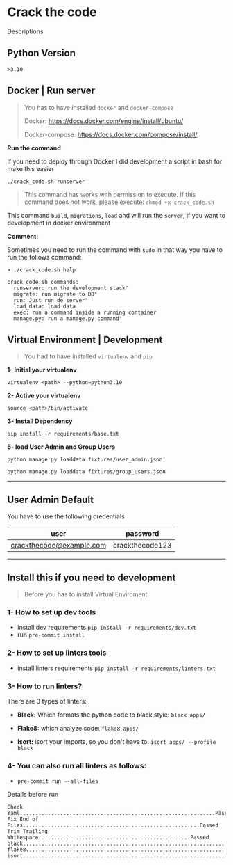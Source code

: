 # Crack the code

Descriptions
## Python Version
`>3.10`

## Docker | Run server
> You has to have installed  `docker` and `docker-compose`
>
> Docker: https://docs.docker.com/engine/install/ubuntu/
>
> Docker-compose: https://docs.docker.com/compose/install/

**Run the command**

If you need to deploy through Docker I did development a script in bash for make this easier

`./crack_code.sh runserver`

> This command has works with permission to execute.  If this command does not work, please execute: `chmod +x crack_code.sh`

This command `build`, `migrations`, `load` and will run the `server`, if you want to development
in docker environment


**Comment:**

Sometimes you need to run the command with `sudo` in that way you have to run the follows command:

```
> ./crack_code.sh help

crack_code.sh commands:
  runserver: run the development stack"
  migrate: run migrate to DB"
  run: Just run de server"
  load_data: load data
  exec: run a command inside a running container
  manage.py: run a manage.py command"
```


## Virtual Environment | Development
> You had to have installed `virtualenv` and `pip`

**1- Initial your virtualenv**

`virtualenv <path> --python=python3.10`

**2- Active your virtualenv**

`source <path>/bin/activate`

**3- Install Dependency**

`pip install -r requirements/base.txt`


**5- load User Admin and Group Users**

`python manage.py loaddata fixtures/user_admin.json`


`python manage.py loaddata fixtures/group_users.json`
___


## User Admin Default

You have to use the following credentials

| user                      | password        |
|---------------------------|-----------------|
| crackthecode@example.com  | crackthecode123 |

___

## Install this if you need to development
> Before you has to install Virtual Enviroment

### 1- How to set up dev tools
* install dev requirements  `pip install -r requirements/dev.txt`
* run  `pre-commit install`

### 2- How to set up linters tools
* install linters requirements  `pip install -r requirements/linters.txt`

### 3- How to run linters?
There are 3 types of linters:

* **Black:** Which formats the python code to black style: `black apps/`

* **Flake8:** which analyze code: `flake8 apps/`

* **Isort:** isort your imports, so you don't have to: `isort apps/ --profile black`

### 4- You can also run all linters as follows:

* `pre-commit run --all-files`

Details before run
```
Check Yaml...............................................................Passed
Fix End of Files.........................................................Passed
Trim Trailing Whitespace.................................................Passed
black....................................................................Passed
flake8...................................................................Passed
isort....................................................................Passed
```
